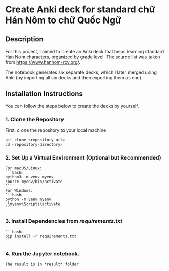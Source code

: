# Create Anki deck for standard chữ Hán Nôm to chữ Quốc Ngữ

## Description
For this project, I aimed to create an Anki deck that helps learning standard Han Nom characters, organized by grade level. The source list was taken from https://www.hannom-rcv.org/.

The notebook generates six separate decks, which I later merged using Anki (by importing all six decks and then exporting them as one).



## Installation Instructions

You can follow the steps below to create the decks by yourself.

### 1. **Clone the Repository**
   First, clone the repository to your local machine:
   ```bash
   git clone <repository-url>
   cd <repository-directory>
   ```

### 2. **Set Up a Virtual Environment (Optional but Recommended)**
    For macOS/Linux:
    ```bash
    python3 -m venv myenv
    source myenv/bin/activate
    ```
    For Windows:
    ```bash
    python -m venv myenv
    .\myenv\Scripts\activate
    ```

### 3. Install Dependencies from *requirements.txt*
    ```bash
    pip install -r requirements.txt
    ```
### 4. Run the Jupyter notebook.
    The result is in *result* folder